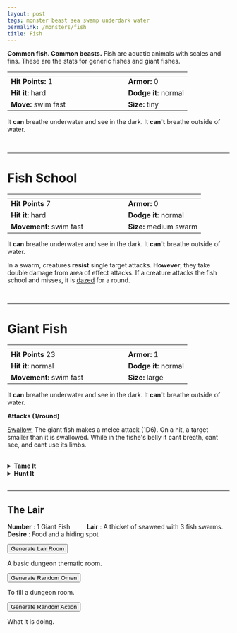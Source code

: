 ```yaml
---
layout: post
tags: monster beast sea swamp underdark water
permalink: /monsters/fish
title: Fish
---
```


**Common fish. Common beasts.** Fish are aquatic animals with scales and fins. These are the stats for generic fishes and giant fishes.

|  <span style="display: inline-block; width:250px"></span>  |  |
| -------- | --------|
| **Hit Points:** 1 | **Armor:** 0  |
| **Hit it:** hard    | **Dodge it:** normal  |
| **Move:** swim fast    |  **Size:** tiny | 

It **can** breathe underwater and see in the dark.
It **can't** breathe outside of water.

<br>

---

# Fish School

|  <span style="display: inline-block; width:250px"></span>  |  |
| -------- | --------|
| **Hit Points** 7 | **Armor:** 0  |
| **Hit it:** hard | **Dodge it:** normal |
| **Movement:** swim fast    |  **Size:** medium swarm | 

It **can** breathe underwater and see in the dark.
It **can't** breathe outside of water.

In a swarm, creatures **resist** single target attacks. **However**, they take double damage from area of effect attacks. If a creature attacks the fish school and misses, it is [dazed](https://saltygoo.github.io/2020/11/10/extra-rules/#conditions) for a round.

<br>

---

# Giant Fish

|  <span style="display: inline-block; width:250px"></span>  |  |
| -------- | --------|
| **Hit Points** 23 | **Armor:** 1  |
| **Hit it:** normal | **Dodge it:** normal |
| **Movement:** swim fast    |  **Size:** large | 

It **can** breathe underwater and see in the dark.
It **can't** breathe outside of water.

**Attacks (1/round)**

<ins>Swallow.</ins> The giant fish makes a melee attack (1D6). On a hit, a target smaller than it is swallowed. While in the fishe's belly it cant breath, cant see, and cant use its limbs.

<br>

<details markdown="1">
<summary style="font-weight: bold;">Tame It</summary>
If you have captured this beast, you can spend the equivalent of 2 bags of gold in food between two adventures to tame it. It is now one of your <span class="tooltip" data-tooltip="You can bring a follower in your adventures if you dedicate a Psyche slot to it."><i>followers</i></span>. Each extra bag of gold spent training the beast teaches it a one-word order. Otherwise, it only acts to eat or in self-defence. 
</details>

<details markdown="1">
<summary style="font-weight: bold;">Hunt It</summary>
Four fish are enough food for 1 day. A fish school produces 1D4 rations. A giant fish produces 20 rations. Giant fishes sometimes have things in their belly: roll 4 times on the following list to see what you find.
 
1. Half digested fish.
2. Half digested giant frog.
3. Half digested human limb.
4. A fisherman, gasping for air.
5. A big fishing hook.
6. A golden jewel worth a purse of gold coins.
  
If you have access to an artisan and a workshop, you can spend loot between two adventures to create something with parts of the beast. The object you craft can be anything mostly made of the provided materials. It will have the value of what you [invest in it](/2024/06/26/currency/#values). Discuss what you want with the referee.
</details>

<br>

---

## The Lair

**Number** : 1 Giant Fish <span style="display: inline-block; width:30px"></span>
**Lair** : A thicket of seaweed with 3 fish swarms. <span style="display: inline-block; width:30px"></span> <br>
**Desire** : Food and a hiding spot

<button id="room-btn">Generate Lair Room</button>
<p id="RoomResult">A basic dungeon thematic room.</p>

<button id="generate-btn">Generate Random Omen</button>
<p id="RoamResult">To fill a dungeon room.</p>

<button onclick="generateMood()">Generate Random Action</button>
<p id="MoodResult">What it is doing.</p>
<script src="/scripts/generateMood.js"></script>

<br>



 
 <script src="https://code.jquery.com/jquery-3.6.0.min.js"></script>
<script>
      $(document).ready(function() {
        function generateResult(buttonId, resultId, columnRangeStart, columnRangeEnd) {
          $(buttonId).click(function() {
            var searchValue = "0032"; // Change this to the actual value you need

            $.get("/CSV/Monster - Index.csv", function(data) {
              var rows = data.split("\n").slice(1);
              var matchingRows = rows.filter(function(row) {
                var columns = row.split(",");
                return columns[0] === searchValue;
              });

              var selectedRow = matchingRows[Math.floor(Math.random() * matchingRows.length)];
              var selectedCell = selectedRow.split(",")[Math.floor(Math.random() * (columnRangeEnd - columnRangeStart + 1)) + columnRangeStart];

              $(resultId).html(selectedCell); // Use .html() to insert HTML content
            });
          });
        }

        generateResult("#room-btn", "#RoomResult", 38, 43);
        generateResult("#generate-btn", "#RoamResult", 3, 8);
      });
    </script>
